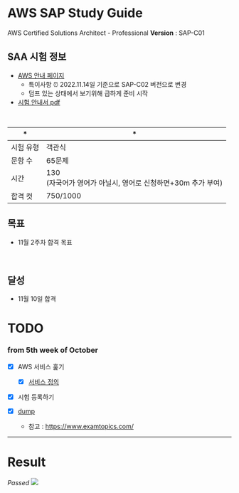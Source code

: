 # AWS SAP Study Guide
AWS Certified Solutions Architect - Professional
**Version** : SAP-C01

## SAA 시험 정보
- [AWS 안내 페이지](https://aws.amazon.com/ko/certification/certified-solutions-architect-professional/)
  - 특이사항 ⏰ 2022.11.14일 기준으로 SAP-C02 버전으로 변경
  - 덤프 있는 상태에서 보기위해 급하게 준비 시작
- [시험 안내서 pdf](https://d1.awsstatic.com/ko_KR/training-and-certification/docs-sa-assoc/AWS-Certified-Solutions-Architect-Associate_Exam-Guide.pdf)
<br>

| * | *                                                       |
| --------- | ------------------------------------------------------------ |
| 시험 유형 | 객관식                                                       |
| 문항 수   | 65문제                                                       |
| 시간      | 130 <br />(자국어가 영어가 아닐시, 영어로 신청하면+30m 추가 부여) |
| 합격 컷   | 750/1000                                                     |

## 목표 
- 11월 2주차 합격 목표

<br>

## 달성
- 11월 10일 합격

# TODO
### from 5th week of October
- [x] AWS 서비스 훑기
  - [x] [서비스 정의](https://github.com/KOO-YS/certificate/blob/main/AWS/SA-Professional/keyword-note.md) 

- [x] 시험 등록하기

- [x] [dump](https://www.examtopics.com/exams/amazon/aws-certified-solutions-architect-professional/)
  - 참고 : https://www.examtopics.com/




---

# Result
*Passed*
<image src="aws-certified-solutions-architect-professional.png"/>
